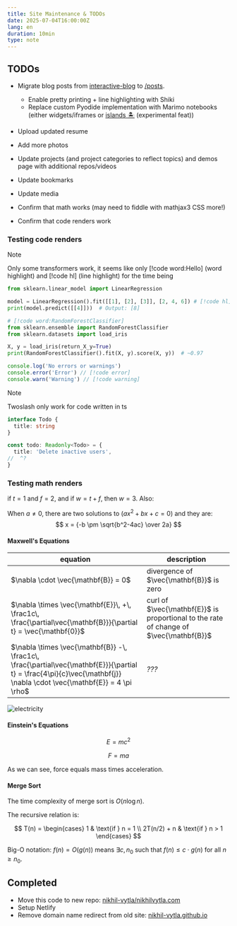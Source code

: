 ```yaml
---
title: Site Maintenance & TODOs
date: 2025-07-04T16:00:00Z
lang: en
duration: 10min
type: note
---
```


## TODOs

- Migrate blog posts from [interactive-blog](https://nikhil-vytla.github.io/interactive-blog) to [/posts](/posts).

  - Enable pretty printing + line highlighting with Shiki
  - Replace custom Pyodide implementation with Marimo notebooks (either widgets/iframes or [islands 🏝️](https://docs.marimo.io/guides/island_example/) (experimental feat))

- Upload updated resume
- Add more photos
- Update projects (and project categories to reflect topics) and demos page with additional repos/videos
- Update bookmarks
- Update media
- Confirm that math works (may need to fiddle with mathjax3 CSS more!)
- Confirm that code renders work

### Testing code renders

> [!NOTE]
> Only some transformers work, it seems like only [!code word:Hello] (word highlight) and [!code hl] (line highlight) for the time being

```python
from sklearn.linear_model import LinearRegression

model = LinearRegression().fit([[1], [2], [3]], [2, 4, 6]) # [!code hl]
print(model.predict([[4]]))  # Output: [8]
```

```python
# [!code word:RandomForestClassifier]
from sklearn.ensemble import RandomForestClassifier
from sklearn.datasets import load_iris

X, y = load_iris(return_X_y=True)
print(RandomForestClassifier().fit(X, y).score(X, y))  # ~0.97
```

```ts
console.log('No errors or warnings')
console.error('Error') // [!code error]
console.warn('Warning') // [!code warning]
```

> [!NOTE]
> Twoslash only work for code written in ts

```ts twoslash
interface Todo {
  title: string
}

const todo: Readonly<Todo> = {
  title: 'Delete inactive users',
//  ^?
}
```

### Testing math renders

if $t = 1$ and $f = 2$, and if $w = t + f$, then $w = 3$. Also:

When $a \ne 0$, there are two solutions to $(ax^2 + bx + c = 0)$ and they are:
$$ x = {-b \pm \sqrt{b^2-4ac} \over 2a} $$

#### Maxwell's Equations

| equation                                                                                                                                                                  | description                                                                            |
| ------------------------------------------------------------------------------------------------------------------------------------------------------------------------- | -------------------------------------------------------------------------------------- |
| $\nabla \cdot \vec{\mathbf{B}}  = 0$                                                                                                                                      | divergence of $\vec{\mathbf{B}}$ is zero                                               |
| $\nabla \times \vec{\mathbf{E}}\, +\, \frac1c\, \frac{\partial\vec{\mathbf{B}}}{\partial t}  = \vec{\mathbf{0}}$                                                          | curl of $\vec{\mathbf{E}}$ is proportional to the rate of change of $\vec{\mathbf{B}}$ |
| $\nabla \times \vec{\mathbf{B}} -\, \frac1c\, \frac{\partial\vec{\mathbf{E}}}{\partial t} = \frac{4\pi}{c}\vec{\mathbf{j}}    \nabla \cdot \vec{\mathbf{E}} = 4 \pi \rho$ | _???_                                                                                  |

![electricity](https://i.giphy.com/Gty2oDYQ1fih2.gif)

#### Einstein's Equations

$$
E = mc^2 \tag{1}
$$

$$
F = ma \tag{2}
$$

As we can see, force equals mass times acceleration.

#### Merge Sort

The time complexity of merge sort is $O(n \log n)$.

The recursive relation is:

$$
T(n) = \begin{cases}
1 & \text{if } n = 1 \\
2T(n/2) + n & \text{if } n > 1
\end{cases}
$$

Big-O notation: $f(n) = O(g(n))$ means $\exists c, n_0$ such that $f(n) \leq c \cdot g(n)$ for all $n \geq n_0$.

## Completed

- Move this code to new repo: [nikhil-vytla/nikhilvytla.com](https://github.com/nikhil-vytla/nikhilvytla.com)
- Setup Netlify
- Remove domain name redirect from old site: [nikhil-vytla.github.io](https://nikhil-vytla.github.io)

